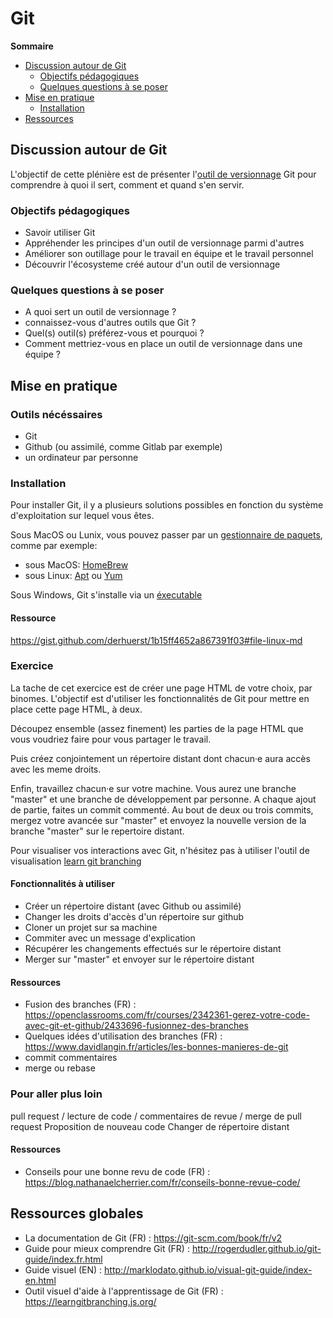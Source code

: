 # Git

**Sommaire**
* [Discussion autour de Git](https://github.com/adatechschool/plenieres/tree/master/katas/git#discussion-autour-de-git)
    * [Objectifs pédagogiques](https://github.com/adatechschool/plenieres/tree/master/katas/git#objectifs-p%C3%A9dagogiques)
    * [Quelques questions à se poser](https://github.com/adatechschool/plenieres/tree/master/katas/git#quelques-questions-%C3%A0-se-poser)
* [Mise en pratique](https://github.com/adatechschool/plenieres/tree/master/katas/git#mise-en-pratique)
    * [Installation](https://github.com/adatechschool/plenieres/tree/master/katas/git#installation)
* [Ressources](https://github.com/adatechschool/plenieres/tree/master/katas/git#ressources)

## Discussion autour de Git

L'objectif de cette plénière est de présenter l'[outil de versionnage](https://fr.wikipedia.org/wiki/Logiciel_de_gestion_de_versions) Git pour comprendre à quoi il sert, comment et quand s'en servir.

### Objectifs pédagogiques
* Savoir utiliser Git
* Appréhender les principes d'un outil de versionnage parmi d'autres
* Améliorer son outillage pour le travail en équipe et le travail personnel
* Découvrir l'écosysteme créé autour d'un outil de versionnage

### Quelques questions à se poser
* A quoi sert un outil de versionnage ?
* connaissez-vous d'autres outils que Git ?
* Quel(s) outil(s) préférez-vous et pourquoi ?
* Comment mettriez-vous en place un outil de versionnage dans une équipe ?

## Mise en pratique

### Outils nécéssaires
- Git
- Github (ou assimilé, comme Gitlab par exemple)
- un ordinateur par personne

### Installation

Pour installer Git, il y a plusieurs solutions possibles en fonction du système d'exploitation sur lequel vous êtes.

Sous MacOS ou Lunix, vous pouvez passer par un [gestionnaire de paquets](https://fr.wikipedia.org/wiki/Gestionnaire_de_paquets), comme par exemple:
* sous MacOS: [HomeBrew](https://brew.sh/)
* sous Linux: [Apt](https://doc.ubuntu-fr.org/apt) ou [Yum](https://www.linuxtricks.fr/wiki/utilisation-de-yum)

Sous Windows, Git s'installe via un [éxecutable](https://fr.wikipedia.org/wiki/.exe)

#### Ressource
https://gist.github.com/derhuerst/1b15ff4652a867391f03#file-linux-md

### Exercice

La tache de cet exercice est de créer une page HTML de votre choix, par binomes.
L'objectif est d'utiliser les fonctionnalités de Git pour mettre en place cette page HTML, à deux.

Découpez ensemble (assez finement) les parties de la page HTML que vous voudriez faire pour vous partager le travail.

Puis créez conjointement un répertoire distant dont chacun·e aura accès avec les meme droits.

Enfin, travaillez chacun·e sur votre machine.
Vous aurez une branche "master" et une branche de développement par personne.
A chaque ajout de partie, faites un commit commenté. Au bout de deux ou trois commits, mergez votre avancée sur "master" et envoyez la nouvelle version de la branche "master" sur le repertoire distant.

Pour visualiser vos interactions avec Git, n'hésitez pas à utiliser l'outil de visualisation [learn git branching](https://learngitbranching.js.org/)

#### Fonctionnalités à utiliser

- Créer un répertoire distant (avec Github ou assimilé)
- Changer les droits d'accès d'un répertoire sur github
- Cloner un projet sur sa machine
- Commiter avec un message d'explication
- Récupérer les changements effectués sur le répertoire distant
- Merger sur "master" et envoyer sur le répertoire distant

#### Ressources
- Fusion des branches (FR) : https://openclassrooms.com/fr/courses/2342361-gerez-votre-code-avec-git-et-github/2433696-fusionnez-des-branches
- Quelques idées d'utilisation des branches (FR) : https://www.davidlangin.fr/articles/les-bonnes-manieres-de-git
- commit commentaires
- merge ou rebase

### Pour aller plus loin

pull request / lecture de code / commentaires de revue / merge de pull request
Proposition de nouveau code
Changer de répertoire distant

#### Ressources
- Conseils pour une bonne revu de code (FR) : https://blog.nathanaelcherrier.com/fr/conseils-bonne-revue-code/

## Ressources globales
- La documentation de Git (FR) : https://git-scm.com/book/fr/v2
- Guide pour mieux comprendre Git (FR) : http://rogerdudler.github.io/git-guide/index.fr.html
- Guide visuel (EN) : http://marklodato.github.io/visual-git-guide/index-en.html
- Outil visuel d'aide à l'apprentissage de Git (FR) : https://learngitbranching.js.org/
